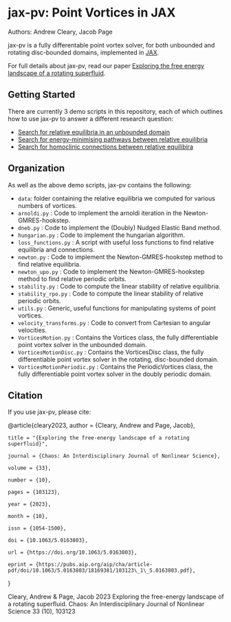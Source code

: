 # jax-pv: Point Vortices in JAX

Authors: Andrew Cleary, Jacob Page

jax-pv is a fully differentable point vortex solver, for both unbounded and rotating disc-bounded domains, implemented in [JAX](https://github.com/google/jax).

For full details about jax-pv, read our paper [Exploring the free energy landscape of a rotating superfluid](https://pubs.aip.org/aip/cha/article/33/10/103123/2916703).

## Getting Started

There are currently 3 demo scripts in this repository, each of which outlines how to use jax-pv to answer a different research question:
- [Search for relative equilibria in an unbounded domain](./Demo_REQ_Search.ipynb)
- [Search for energy-minimising pathways between relative equilibria](Demo_DNEB.ipynb)
- [Search for homoclinic connections between relative equilibira](./Demo_Connections.ipynb)

## Organization

As well as the above demo scripts, jax-pv contains the following:

- `data`: folder containing the relative equilibria we computed for various numbers of vortices.
- `arnoldi.py` : Code to implement the arnoldi iteration in the Newton-GMRES-hookstep.
- `dneb.py` : Code to implement the (Doubly) Nudged Elastic Band method.
- `hungarian.py` : Code to implement the hungarian algorithm.
- `loss_functions.py` : A script with useful loss functions to find relative equilibria and connections.
- `newton.py` : Code to implement the Newton-GMRES-hookstep method to find relative equilibria.
- `newton_upo.py` : Code to implement the Newton-GMRES-hookstep method to find relative periodic orbits.
- `stability.py` : Code to compute the linear stability of relative equilibria.
- `stability_rpo.py` : Code to compute the linear stability of relative periodic orbits.
- `utils.py` : Generic, useful functions for manipulating systems of point vortices.
- `velocity_transforms.py` : Code to convert from Cartesian to angular velocities.
- `VorticesMotion.py` : Contains the Vortices class, the fully differentiable point vortex solver in the unbounded domain.
- `VorticesMotionDisc.py` : Contains the VorticesDisc class, the fully differentiable point vortex solver in the rotating, disc-bounded domain.
- `VorticesMotionPeriodic.py` : Contains the PeriodicVortices class, the fully differentiable point vortex solver in the doubly periodic domain.

## Citation

If you use jax-pv, please cite:

@article{cleary2023,
    author = {Cleary, Andrew and Page, Jacob}, 
    
    title = "{Exploring the free-energy landscape of a rotating superfluid}",
    
    journal = {Chaos: An Interdisciplinary Journal of Nonlinear Science},
    
    volume = {33},
    
    number = {10},
    
    pages = {103123},
    
    year = {2023},
    
    month = {10},
    
    issn = {1054-1500},
    
    doi = {10.1063/5.0163803},
    
    url = {https://doi.org/10.1063/5.0163803},
    
    eprint = {https://pubs.aip.org/aip/cha/article-pdf/doi/10.1063/5.0163803/18169381/103123\_1\_5.0163803.pdf},
}

Cleary, Andrew & Page, Jacob 2023 Exploring the free-energy landscape of a rotating superfluid. Chaos: An Interdisciplinary Journal of Nonlinear Science 33 (10), 103123
